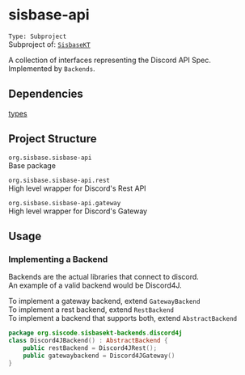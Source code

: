 # sisbase-api
`Type: Subproject`  
Subproject of: [`SisbaseKT`](../sisbasekt.md)

A collection of interfaces representing the Discord API Spec.  
Implemented by `Backends`.  

## Dependencies
[types](types.md)  

## Project Structure
`org.sisbase.sisbase-api`  
Base package  

`org.sisbase.sisbase-api.rest`  
High level wrapper for Discord's Rest API  

`org.sisbase.sisbase-api.gateway`  
High level wrapper for Discord's Gateway  

## Usage

### Implementing a Backend
Backends are the actual libraries that connect to discord.  
An example of a valid backend would be Discord4J.  

To implement a gateway backend, extend `GatewayBackend`  
To implement a rest backend, extend `RestBackend`  
To implement a backend that supports both, extend `AbstractBackend`  

```kt
package org.siscode.sisbasekt-backends.discord4j
class Discord4JBackend() : AbstractBackend {
	public restBackend = Discord4JRest();
	public gatewaybackend = Discord4JGateway()
}
```

